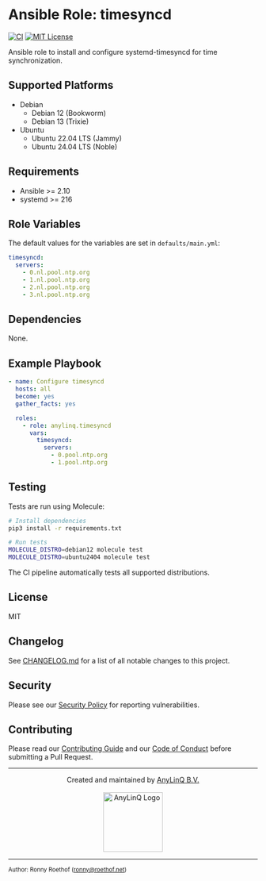 # Ansible Role: timesyncd

[![CI](https://github.com/AnyLinQ-B-V/ansible-role-timesyncd/actions/workflows/ci.yml/badge.svg?branch=main)](https://github.com/AnyLinQ-B-V/ansible-role-timesyncd/actions/workflows/ci.yml)
[![MIT License](http://img.shields.io/badge/license-MIT-blue.svg?style=flat)](LICENSE)

Ansible role to install and configure systemd-timesyncd for time synchronization.

## Supported Platforms

  - Debian
    - Debian 12 (Bookworm)
    - Debian 13 (Trixie)
  - Ubuntu
    - Ubuntu 22.04 LTS (Jammy)
    - Ubuntu 24.04 LTS (Noble)

## Requirements

  - Ansible >= 2.10
  - systemd >= 216

## Role Variables

The default values for the variables are set in `defaults/main.yml`:
```yaml
timesyncd:
  servers:
    - 0.nl.pool.ntp.org
    - 1.nl.pool.ntp.org
    - 2.nl.pool.ntp.org
    - 3.nl.pool.ntp.org
```

## Dependencies

None.

## Example Playbook

```yaml
- name: Configure timesyncd
  hosts: all
  become: yes
  gather_facts: yes

  roles:
    - role: anylinq.timesyncd
      vars:
        timesyncd:
          servers:
            - 0.pool.ntp.org
            - 1.pool.ntp.org
```

## Testing

Tests are run using Molecule:

```bash
# Install dependencies
pip3 install -r requirements.txt

# Run tests
MOLECULE_DISTRO=debian12 molecule test
MOLECULE_DISTRO=ubuntu2404 molecule test
```

The CI pipeline automatically tests all supported distributions.

## License

MIT

## Changelog

See [CHANGELOG.md](https://github.com/AnyLinQ-B-V/ansible-role-timesyncd/blob/main/CHANGELOG.md) for a list of all notable changes to this project.

## Security

Please see our [Security Policy](https://github.com/AnyLinQ-B-V/ansible-role-timesyncd/blob/main/SECURITY.md) for reporting vulnerabilities.

## Contributing

Please read our [Contributing Guide](https://github.com/AnyLinQ-B-V/ansible-role-timesyncd/blob/main/CONTRIBUTING.md) and our [Code of Conduct](https://github.com/AnyLinQ-B-V/ansible-role-timesyncd/blob/main/CODE_OF_CONDUCT.md) before submitting a Pull Request.

---

<div align="center">
Created and maintained by <a href="https://www.anylinq.com">AnyLinQ B.V.</a><br/><br/>
<a href="https://www.anylinq.com"><img src="https://anylinq.com/hubfs/AnyLinQ%20transparant.png" width="120" alt="AnyLinQ Logo"/></a>
</div>

---

<sub>Author: Ronny Roethof (<a href="mailto:ronny@roethof.net">ronny@roethof.net</a>)</sub>

